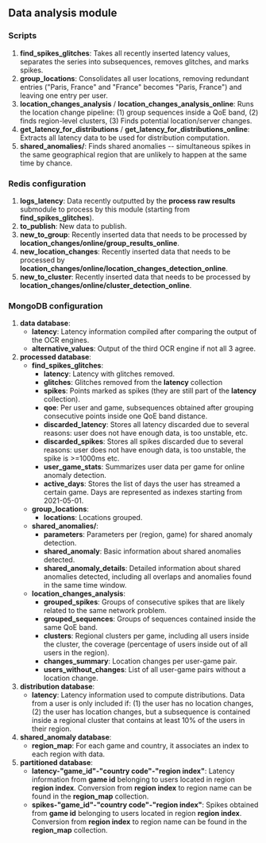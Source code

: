 ## Data analysis module

### Scripts
1. __find_spikes_glitches__: Takes all recently inserted latency values, separates the series into subsequences,  removes glitches, and marks spikes.
2. __group_locations__: Consolidates all user locations, removing redundant entries ("Paris, France" and "France" becomes "Paris, France") and leaving one entry per user.
3. __location_changes_analysis__ / __location_changes_analysis_online__: Runs the location change pipeline: (1) group sequences inside a QoE band, (2) finds region-level clusters, (3) Finds potential location/server changes.
4. __get_latency_for_distributions__ / __get_latency_for_distributions_online__: Extracts all latency data to be used for distribution computation.
5. __shared_anomalies/__: Finds shared anomalies -- simultaneous spikes in the same geographical region that are unlikely to happen at the same time by chance.


### Redis configuration
1. __logs_latency__: Data recently outputted by the __process raw results__ submodule to process by this module (starting from __find_spikes_glitches__).
2. __to_publish__: New data to publish.
3. __new_to_group__: Recently inserted data that needs to be processed by __location_changes/online/group_results_online__.
4. __new_location_changes__: Recently inserted data that needs to be processed by __location_changes/online/location_changes_detection_online__.
5. __new_to_cluster__: Recently inserted data that needs to be processed by __location_changes/online/cluster_detection_online__.


### MongoDB configuration
1. __data database__:
    * __latency__: Latency information compiled after comparing the output of the OCR engines.
    * __alternative_values__: Output of the third OCR engine if not all 3 agree.
2. __processed database__:
    * __find_spikes_glitches__:
        * __latency__: Latency with glitches removed.
        * __glitches__: Glitches removed from the __latency__ collection
        * __spikes__: Points marked as spikes (they are still part of the __latency__ collection).
        * __qoe__: Per user and game, subsequences obtained after grouping consecutive points inside one QoE band distance.
        * __discarded_latency__: Stores all latency discarded due to several reasons: user does not have enough data, is too unstable, etc.
        * __discarded_spikes__: Stores all spikes discarded due to several reasons: user does not have enough data, is too unstable, the spike is >=1000ms etc.
        * __user_game_stats__: Summarizes user data per game for online anomaly detection.
        * __active_days__: Stores the list of days the user has streamed a certain game. Days are represented as indexes starting from 2021-05-01.
    * __group_locations__:
        * __locations__: Locations grouped.
    * __shared_anomalies/__:
        * __parameters__: Parameters per (region, game) for shared anomaly detection.
        * __shared_anomaly__: Basic information about shared anomalies detected.
        * __shared_anomaly_details__: Detailed information about shared anomalies detected, including all overlaps and anomalies found in the same time window.
    * __location_changes_analysis__:
        * __grouped_spikes__: Groups of consecutive spikes that are likely related to the same network problem.
        * __grouped_sequences__: Groups of sequences contained inside the same QoE band.
        * __clusters__: Regional clusters per game, including all users inside the cluster, the coverage (percentage of users inside out of all users in the region).
        * __changes_summary__: Location changes per user-game pair.
        * __users_without_changes__: List of all user-game pairs without a location change.
3. __distribution database__:
    * __latency__: Latency information used to compute distributions. Data from a user is only included if: (1) the user has no location changes, (2) the user has location changes, but a subsequence is contained inside a regional cluster that contains at least 10% of the users in their region.
4. __shared_anomaly database__:
    * __region_map__: For each game and country, it associates an index to each region with data.
5. __partitioned database__:
    * __latency-"game_id"-"country code"-"region index"__: Latency information from __game id__ belonging to users located in region __region index__. Conversion from __region index__ to region name can be found in the __region_map__ collection.
    * __spikes-"game_id"-"country code"-"region index"__: Spikes obtained from __game id__ belonging to users located in region __region index__. Conversion from __region index__ to region name can be found in the __region_map__ collection.